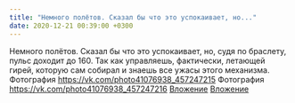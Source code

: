 ```yaml
---
title: "Немного полётов. Сказал бы что это успокаивает, но..."
date: 2020-12-21 00:39:00 +0300
---
```


Немного полётов. Сказал бы что это успокаивает, но, судя по браслету, пульс доходит до 160. Так как управляешь, фактически, летающей гирей, которую сам собирал и знаешь все ужасы этого механизма.
Фотография
<a class="vk-attach" href="https://vk.com/photo41076938_457247215">https://vk.com/photo41076938_457247215</a>
Фотография
<a class="vk-attach" href="https://vk.com/photo41076938_457247216">https://vk.com/photo41076938_457247216</a>
<a class="vk-attach" href="https://vk.com/photo41076938_457247215">Вложение</a>
<a class="vk-attach" href="https://vk.com/photo41076938_457247216">Вложение</a>
